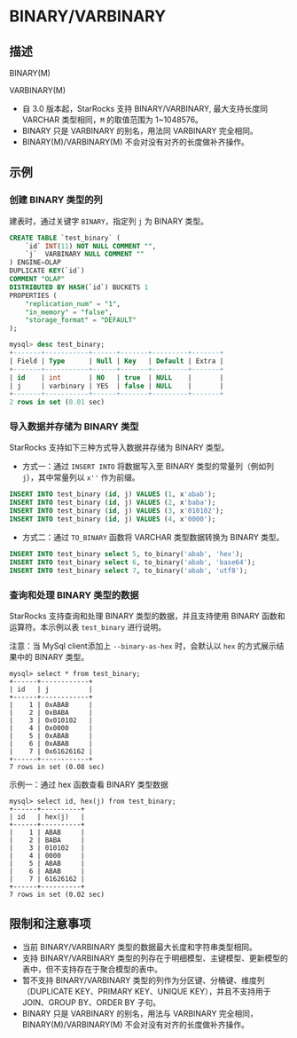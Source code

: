 # BINARY/VARBINARY

## 描述

BINARY(M)

VARBINARY(M)

- 自 3.0 版本起，StarRocks 支持 BINARY/VARBINARY, 最大支持长度同 VARCHAR 类型相同，`M` 的取值范围为 1~1048576。
- BINARY 只是 VARBINARY 的别名，用法同 VARBINARY 完全相同。
- BINARY(M)/VARBINARY(M) 不会对没有对齐的长度做补齐操作。

## 示例

### 创建 BINARY 类型的列

建表时，通过关键字 `BINARY`，指定列 `j` 为 BINARY 类型。

```SQL
CREATE TABLE `test_binary` (
    `id` INT(11) NOT NULL COMMENT "",
    `j`  VARBINARY NULL COMMENT ""
) ENGINE=OLAP
DUPLICATE KEY(`id`)
COMMENT "OLAP"
DISTRIBUTED BY HASH(`id`) BUCKETS 1
PROPERTIES (
    "replication_num" = "1",
    "in_memory" = "false",
    "storage_format" = "DEFAULT"
);

mysql> desc test_binary;
+-------+-----------+------+-------+---------+-------+
| Field | Type      | Null | Key   | Default | Extra |
+-------+-----------+------+-------+---------+-------+
| id    | int       | NO   | true  | NULL    |       |
| j     | varbinary | YES  | false | NULL    |       |
+-------+-----------+------+-------+---------+-------+
2 rows in set (0.01 sec)
```

### 导入数据并存储为 BINARY 类型

StarRocks 支持如下三种方式导入数据并存储为 BINARY 类型。

- 方式一：通过 `INSERT INTO` 将数据写入至 BINARY 类型的常量列（例如列 `j`），其中常量列以 `x''` 作为前缀。

```SQL
INSERT INTO test_binary (id, j) VALUES (1, x'abab');
INSERT INTO test_binary (id, j) VALUES (2, x'baba');
INSERT INTO test_binary (id, j) VALUES (3, x'010102');
INSERT INTO test_binary (id, j) VALUES (4, x'0000'); 
```

- 方式二：通过 `TO_BINARY` 函数将 VARCHAR 类型数据转换为 BINARY 类型。

```SQL
INSERT INTO test_binary select 5, to_binary('abab', 'hex');
INSERT INTO test_binary select 6, to_binary('abab', 'base64');
INSERT INTO test_binary select 7, to_binary('abab', 'utf8');
```

### 查询和处理 BINARY 类型的数据

StarRocks 支持查询和处理 BINARY 类型的数据，并且支持使用 BINARY 函数和运算符。本示例以表 `test_binary` 进行说明。

注意：当 MySql client添加上 `--binary-as-hex` 时，会默认以 `hex` 的方式展示结果中的  BINARY 类型。

```Plain Text
mysql> select * from test_binary;
+------+------------+
| id   | j          |
+------+------------+
|    1 | 0xABAB     |
|    2 | 0xBABA     |
|    3 | 0x010102   |
|    4 | 0x0000     |
|    5 | 0xABAB     |
|    6 | 0xABAB     |
|    7 | 0x61626162 |
+------+------------+
7 rows in set (0.08 sec)
```

示例一：通过 hex 函数查看 BINARY 类型数据

```Plain Text
mysql> select id, hex(j) from test_binary;
+------+----------+
| id   | hex(j)   |
+------+----------+
|    1 | ABAB     |
|    2 | BABA     |
|    3 | 010102   |
|    4 | 0000     |
|    5 | ABAB     |
|    6 | ABAB     |
|    7 | 61626162 |
+------+----------+
7 rows in set (0.02 sec)
```

## 限制和注意事项

- 当前 BINARY/VARBINARY 类型的数据最大长度和字符串类型相同。
- 支持 BINARY/VARBINARY 类型的列存在于明细模型、主键模型、更新模型的表中，但不支持存在于聚合模型的表中。
- 暂不支持 BINARY/VARBINARY 类型的列作为分区键、分桶键、维度列（DUPLICATE KEY、PRIMARY KEY、UNIQUE KEY），并且不支持用于 JOIN、GROUP BY、ORDER BY 子句。
- BINARY 只是 VARBINARY 的别名，用法与 VARBINARY 完全相同，BINARY(M)/VARBINARY(M) 不会对没有对齐的长度做补齐操作。
